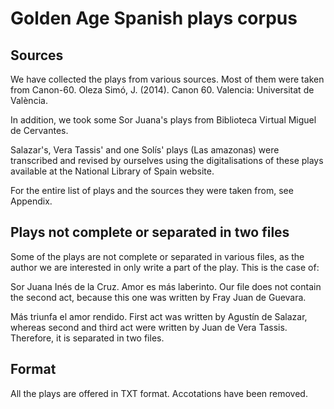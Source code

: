 # Golden Age Spanish plays corpus

## Sources
We have collected the plays from various sources. Most of them were taken from Canon-60. Oleza Simó, J. (2014). Canon 60. Valencia: Universitat de València.

In addition, we took some Sor Juana's plays from Biblioteca Virtual Miguel de Cervantes.

Salazar's, Vera Tassis' and one Solís' plays (Las amazonas) were transcribed and revised by ourselves using the digitalisations of these plays available at the National Library of Spain website.

For the entire list of plays and the sources they were taken from, see Appendix.

## Plays not complete or separated in two files

Some of the plays are not complete or separated in various files, as the author we are interested in only write a part of the play. This is the case of:

Sor Juana Inés de la Cruz. Amor es más laberinto. Our file does not contain the second act, because this one was written by Fray Juan de Guevara.

Más triunfa el amor rendido. First act was written by Agustín de Salazar, whereas second and third act were written by Juan de Vera Tassis. Therefore, it is separated in two files.

## Format

All the plays are offered in TXT format. Accotations have been removed.
